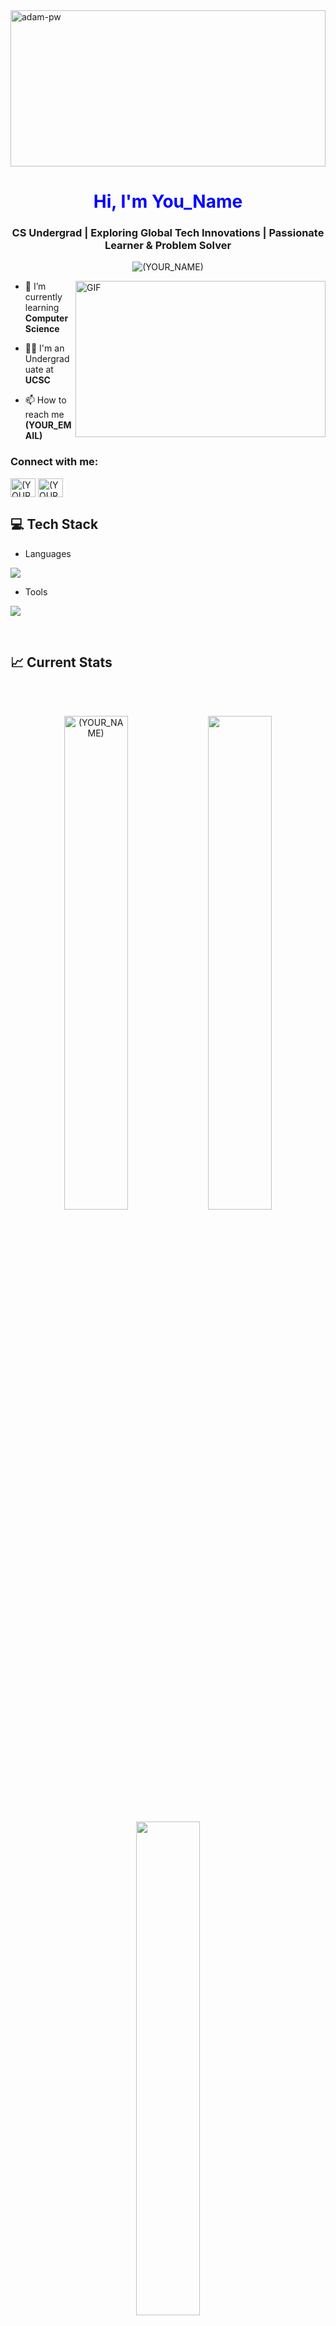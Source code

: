 <img width="100%" height="250px" align="center" src="https://www.cloudtransformation.com.sg/wp-content/uploads/2018/08/banner-softwaredev.jpg" alt="adam-pw" />

<div align="center">
   <h1 style="color: blue;">Hi, I'm You_Name<br></h1>
</div>
  
<h3 align="center">CS Undergrad | Exploring Global Tech Innovations | Passionate Learner & Problem Solver</h3>

<p align="center"> <img src="https://komarev.com/ghpvc/?username=(YOUR_NAME)&label=Profile%20views&color=0e75b6&style=flat" alt="(YOUR_NAME)" /> </p>

<a target="_blank">
  <img align="right" height="250" width="400" alt="GIF" src="https://media1.giphy.com/media/v1.Y2lkPTc5MGI3NjExdHE5cHE2emp0NG8xN2hyamQybTY0emNremw2dDF0cTJhZXQ5eW9sZSZlcD12MV9pbnRlcm5hbF9naWZfYnlfaWQmY3Q9Zw/hpXdHPfFI5wTABdDx9/giphy.webp">
</a>


- 🌱 I’m currently learning **Computer Science**

- 👨‍💻 I'm an Undergraduate at **UCSC**

- 📫 How to reach me **(YOUR_EMAIL)**

<h3 align="left">Connect with me:</h3>
<p align="left">
<a href="(YOUR_LINKEDIN)?utm_source=share&utm_campaign=share_via&utm_content=profile&utm_medium=android_app" target="blank"><img align="center" src="https://raw.githubusercontent.com/rahuldkjain/github-profile-readme-generator/master/src/images/icons/Social/linked-in-alt.svg" alt="(YOUR_NAME)" height="30" width="40" /></a>  
<a href="(YOUR_FB)" target="blank"><img align="center" src="https://raw.githubusercontent.com/rahuldkjain/github-profile-readme-generator/master/src/images/icons/Social/facebook.svg" alt="(YOUR_NAME" height="30" width="40" /></a>




## 💻 Tech Stack
- Languages
<p align="left">
  <a href="https://skillicons.dev">
    <img src="https://skillicons.dev/icons?i=c,cpp,html,css,java,mysql,javascript,mongodb,express,php,react,nodejs,scala" />
  </a>
</p>

- Tools
<p align="left">
  <a href="https://skillicons.dev">
    <img src="https://skillicons.dev/icons?i=git,powershell,linux,vscode,stackoverflow" />
  </a>
</p>
<br/>

 ## :chart_with_upwards_trend: Current Stats
</br>
</div>
<br />
<p align="center"><img width="45%" src="https://github-readme-streak-stats.herokuapp.com/?user=(YOUR_NAME)&theme=gotham&show_icons=true" alt="(YOUR_NAME)"/>

<img width="45%" src="https://github-readme-stats-ten-gilt.vercel.app/api?username=(YOUR_NAME)&show_icons=true&theme=gotham"/>
</p>

<p align="center"><img  width="45%" src="https://github-readme-stats-ten-gilt.vercel.app/api/top-langs/?username=(YOUR_NAME)&theme=gotham"/>

</p>

